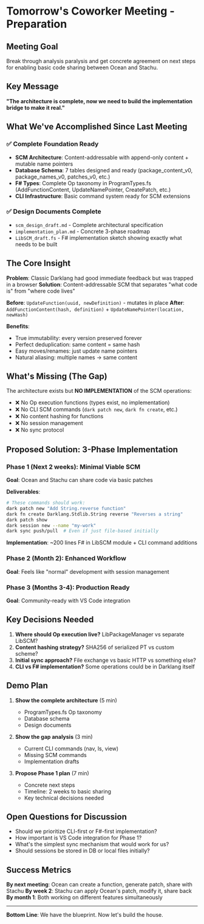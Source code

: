 # Tomorrow's Coworker Meeting - Preparation

## Meeting Goal
Break through analysis paralysis and get concrete agreement on next steps for enabling basic code sharing between Ocean and Stachu.

## Key Message
**"The architecture is complete, now we need to build the implementation bridge to make it real."**

## What We've Accomplished Since Last Meeting

### ✅ Complete Foundation Ready
- **SCM Architecture**: Content-addressable with append-only content + mutable name pointers
- **Database Schema**: 7 tables designed and ready (package_content_v0, package_names_v0, patches_v0, etc.)
- **F# Types**: Complete Op taxonomy in ProgramTypes.fs (AddFunctionContent, UpdateNamePointer, CreatePatch, etc.)
- **CLI Infrastructure**: Basic command system ready for SCM extensions

### ✅ Design Documents Complete
- `scm_design_draft.md` - Complete architectural specification
- `implementation_plan.md` - Concrete 3-phase roadmap
- `LibSCM_draft.fs` - F# implementation sketch showing exactly what needs to be built

## The Core Insight

**Problem**: Classic Darklang had good immediate feedback but was trapped in a browser
**Solution**: Content-addressable SCM that separates "what code is" from "where code lives"

**Before**: `UpdateFunction(uuid, newDefinition)` - mutates in place
**After**: `AddFunctionContent(hash, definition)` + `UpdateNamePointer(location, newHash)`

**Benefits**:
- True immutability: every version preserved forever
- Perfect deduplication: same content = same hash  
- Easy moves/renames: just update name pointers
- Natural aliasing: multiple names → same content

## What's Missing (The Gap)

The architecture exists but **NO IMPLEMENTATION** of the SCM operations:

- ❌ No Op execution functions (types exist, no implementation)  
- ❌ No CLI SCM commands (`dark patch new`, `dark fn create`, etc.)
- ❌ No content hashing for functions
- ❌ No session management
- ❌ No sync protocol

## Proposed Solution: 3-Phase Implementation

### Phase 1 (Next 2 weeks): Minimal Viable SCM
**Goal**: Ocean and Stachu can share code via basic patches

**Deliverables**:
```bash
# These commands should work:
dark patch new "Add String.reverse function"
dark fn create Darklang.Stdlib.String reverse "Reverses a string"  
dark patch show
dark session new --name "my-work" 
dark sync push/pull  # Even if just file-based initially
```

**Implementation**: ~200 lines F# in LibSCM module + CLI command additions

### Phase 2 (Month 2): Enhanced Workflow  
**Goal**: Feels like "normal" development with session management

### Phase 3 (Months 3-4): Production Ready
**Goal**: Community-ready with VS Code integration

## Key Decisions Needed

1. **Where should Op execution live?** LibPackageManager vs separate LibSCM?
2. **Content hashing strategy?** SHA256 of serialized PT vs custom scheme?
3. **Initial sync approach?** File exchange vs basic HTTP vs something else?
4. **CLI vs F# implementation?** Some operations could be in Darklang itself

## Demo Plan

1. **Show the complete architecture** (5 min)
   - ProgramTypes.fs Op taxonomy
   - Database schema  
   - Design documents

2. **Show the gap analysis** (3 min)
   - Current CLI commands (nav, ls, view)
   - Missing SCM commands
   - Implementation drafts

3. **Propose Phase 1 plan** (7 min)
   - Concrete next steps
   - Timeline: 2 weeks to basic sharing
   - Key technical decisions needed

## Open Questions for Discussion

- Should we prioritize CLI-first or F#-first implementation?
- How important is VS Code integration for Phase 1?
- What's the simplest sync mechanism that would work for us?
- Should sessions be stored in DB or local files initially?

## Success Metrics

**By next meeting**: Ocean can create a function, generate patch, share with Stachu
**By week 2**: Stachu can apply Ocean's patch, modify it, share back
**By month 1**: Both working on different features simultaneously

---

**Bottom Line**: We have the blueprint. Now let's build the house.